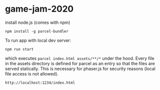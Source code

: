 # game-jam-2020 

install node.js (comes with npm)
```
npm install -g parcel-bundler
```

To run app with local dev server:
```
npm run start
```
which executes `parcel index.html assets/**/*` under the hood. Every file in the assets directory is defined for parcel as an entry so that the files are served statically. This is necessary for phaser.js for security reasons (local file access is not allowed).

```
http://localhost:1234/index.html
```